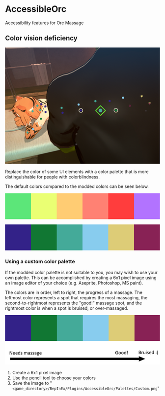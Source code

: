 # AccessibleOrc

Accessibility features for Orc Massage

## Color vision deficiency

![In game screenshot](Media/In_Game.png "In-game screenshot")

Replace the color of some UI elements with a color palette that is more
distinguishable for people with colorblindness.

The default colors compared to the modded colors can be seen below.

![Default game colors](Media/Default_Large.png "Default game colors")

![Modded game colors](Media/Palette_Large.png "Modded game colors")

### Using a custom color palette

If the modded color palette is not suitable to you, you may wish to use your own palette.
This can be accomplished by creating a 6x1 pixel image using an image editor of your choice (e.g. Aseprite, Photoshop, MS paint).

The colors are in order, left to right, the progress of a massage. The leftmost color represents a spot that requires the most massaging,
the second-to-rightmost represents the "good!" massage spot, and the rightmost color is when a spot is bruised, or over-massaged.

![Custom palette instructions](Media/Palette_Instructions.png "Custom palette instructions")

1. Create a 6x1 pixel image
2. Use the pencil tool to choose your colors
3. Save the image to "`<game_directory>/BepInEx/Plugins/AccessibleOrc/Palettes/Custom.png`"

